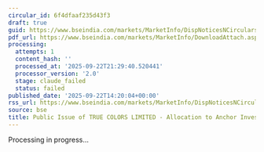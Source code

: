 ```yaml
---
circular_id: 6f4dfaaf235d43f3
draft: true
guid: https://www.bseindia.com/markets/MarketInfo/DispNoticesNCirculars.aspx?Noticeid={E028F64D-487D-499B-80CF-EC300B47EC49}&noticeno=20250922-53&dt=09/22/2025&icount=53&totcount=58&flag=0
pdf_url: https://www.bseindia.com/markets/MarketInfo/DownloadAttach.aspx?id=20250922-53&attachedId=05e3a5b5-e300-4452-981a-09feace5e9ff
processing:
  attempts: 1
  content_hash: ''
  processed_at: '2025-09-22T21:29:40.520441'
  processor_version: '2.0'
  stage: claude_failed
  status: failed
published_date: '2025-09-22T14:20:04+00:00'
rss_url: https://www.bseindia.com/markets/MarketInfo/DispNoticesNCirculars.aspx?Noticeid={E028F64D-487D-499B-80CF-EC300B47EC49}&noticeno=20250922-53&dt=09/22/2025&icount=53&totcount=58&flag=0
source: bse
title: Public Issue of TRUE COLORS LIMITED - Allocation to Anchor Investors.
---
```


Processing in progress...